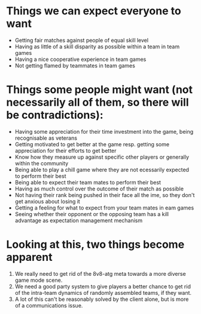 # Things we can expect everyone to want
- Getting fair matches against people of equal skill level
- Having as little of a skill disparity as possible within a team in team games
- Having a nice cooperative experience in team games
- Not getting flamed by teammates in team games

# Things some people might want (not necessarily all of them, so there will be contradictions):
- Having some appreciation for their time investment into the game, being recognisable as veterans
- Getting motivated to get better at the game resp. getting some appreciation for their efforts to get better
- Know how they measure up against specific other players or generally within the community
- Being able to play a chill game where they are not ecessarily expected to perform their best
- Being able to expect their team mates to perform their best
- Having as much control over the outcome of their match as possible
- Not having their rank being pushed in their face all the ime, so they don't get anxious about losing it
- Getting a feeling for what to expect from your team mates in eam games
- Seeing whether their opponent or the opposing team has a kill advantage as expectation management mechanism

# Looking at this, two things become apparent
1. We really need to get rid of the 8v8-atg meta towards a more diverse game mode scene.
2. We need a good party system to give players a better chance to get rid of the intra-team dynamics of randomly assembled teams, if they want.
3. A lot of this can't be reasonably solved by the client alone, but is more of a communications issue.
